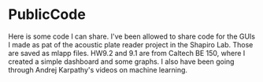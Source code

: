 # PublicCode

Here is some code I can share. 
I've been allowed to share code for the GUIs I made as pat of the acoustic plate reader project in the Shapiro Lab. Those are saved as mlapp files.
HW9.2 and 9.1 are from Caltech BE 150, where I created a simple dashboard and some graphs.
I also have been going through Andrej Karpathy's videos on machine learning.
